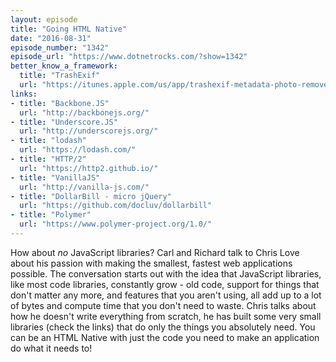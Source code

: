 ```yaml
---
layout: episode
title: "Going HTML Native"
date: "2016-08-31"
episode_number: "1342"
episode_url: "https://www.dotnetrocks.com/?show=1342"
better_know_a_framework:
  title: "TrashExif"
  url: "https://itunes.apple.com/us/app/trashexif-metadata-photo-remover/id585543219?mt=8"
links:
- title: "Backbone.JS"
  url: "http://backbonejs.org/"
- title: "Underscore.JS"
  url: "http://underscorejs.org/"
- title: "lodash"
  url: "https://lodash.com/"
- title: "HTTP/2"
  url: "https://http2.github.io/"
- title: "VanillaJS"
  url: "http://vanilla-js.com/"
- title: "DollarBill - micro jQuery"
  url: "https://github.com/docluv/dollarbill"
- title: "Polymer"
  url: "https://www.polymer-project.org/1.0/"
---
```


How about *no* JavaScript libraries? Carl and Richard talk to Chris Love about his passion with making the smallest, fastest web applications possible. The conversation starts out with the idea that JavaScript libraries, like most code libraries, constantly grow - old code, support for things that don't matter any more, and features that you aren't using, all add up to a lot of bytes and compute time that you don't need to waste. Chris talks about how he doesn't write everything from scratch, he has built some very small libraries (check the links) that do only the things you absolutely need. You can be an HTML Native with just the code you need to make an application do what it needs to!
